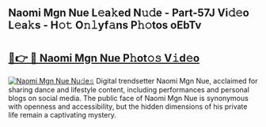## Naomi Mgn Nue L𝚎a𝚔ed N𝚞𝚍e - Part-57J Vi𝚍𝚎o L𝚎a𝚔s - H𝚘𝚝 O𝚗𝚕yf𝚊ns P𝚑𝚘tos oEbTv

# <h2><a href="http://kfconwj.oniu.top/?m=Naomi+Mgn+Nue">🔗👉 🔴 Naomi Mgn Nue P𝚑ot𝚘𝚜 V𝚒d𝚎o</a></h2>

[![Naomi Mgn Nue Nu𝚍e𝚜](https://i.imgur.com/0qMVB7G.gif)](http://kfconwj.oniu.top/?m=Naomi+Mgn+Nue)
Digital trendsetter Naomi Mgn Nue, acclaimed for sharing dance and lifestyle content, including performances and personal blogs on social media. The public face of Naomi Mgn Nue is synonymous with openness and accessibility, but the hidden dimensions of his private life remain a captivating mystery.  
